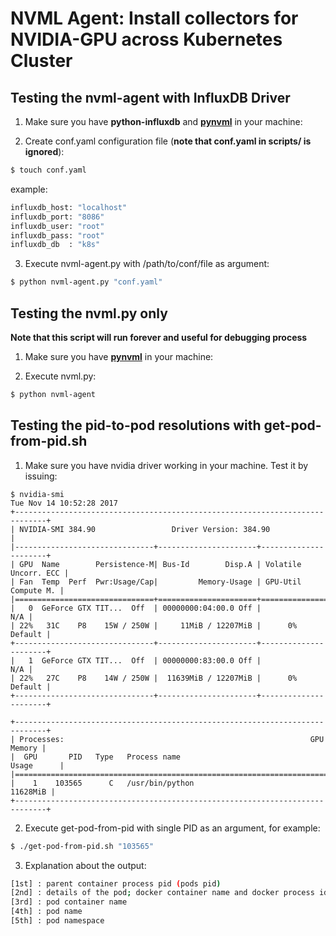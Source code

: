 # NVML Agent: Install collectors for NVIDIA-GPU across Kubernetes Cluster

## Testing the nvml-agent with InfluxDB Driver

1. Make sure you have **python-influxdb** and **[pynvml](https://pypi.python.org/pypi/nvidia-ml-py/7.352.0)** in your machine:

2. Create conf.yaml configuration file (**note that conf.yaml in scripts/ is ignored**):
  ```bash
  $ touch conf.yaml
  ```
  example:
  ```bash
  influxdb_host: "localhost"
  influxdb_port: "8086"
  influxdb_user: "root"
  influxdb_pass: "root"
  influxdb_db  : "k8s"
  ```

3. Execute nvml-agent.py with /path/to/conf/file as argument:
  ```bash
  $ python nvml-agent.py "conf.yaml"
  ```

## Testing the nvml.py only
**Note that this script will run forever and useful for debugging process**

1. Make sure you have **[pynvml](https://pypi.python.org/pypi/nvidia-ml-py/7.352.0)** in your machine:

2. Execute nvml.py:
  ```bash
  $ python nvml-agent
  ```

## Testing the pid-to-pod resolutions with get-pod-from-pid.sh

1. Make sure you have nvidia driver working in your machine. Test it by issuing:
  ```
  $ nvidia-smi
  Tue Nov 14 10:52:28 2017
+-----------------------------------------------------------------------------+
| NVIDIA-SMI 384.90                 Driver Version: 384.90                    |
|-------------------------------+----------------------+----------------------+
| GPU  Name        Persistence-M| Bus-Id        Disp.A | Volatile Uncorr. ECC |
| Fan  Temp  Perf  Pwr:Usage/Cap|         Memory-Usage | GPU-Util  Compute M. |
|===============================+======================+======================|
|   0  GeForce GTX TIT...  Off  | 00000000:04:00.0 Off |                  N/A |
| 22%   31C    P8    15W / 250W |     11MiB / 12207MiB |      0%      Default |
+-------------------------------+----------------------+----------------------+
|   1  GeForce GTX TIT...  Off  | 00000000:83:00.0 Off |                  N/A |
| 22%   27C    P8    14W / 250W |  11639MiB / 12207MiB |      0%      Default |
+-------------------------------+----------------------+----------------------+

+-----------------------------------------------------------------------------+
| Processes:                                                       GPU Memory |
|  GPU       PID   Type   Process name                             Usage      |
|=============================================================================|
|    1    103565      C   /usr/bin/python                            11628MiB |
+-----------------------------------------------------------------------------+
  ```

2. Execute get-pod-from-pid with single PID as an argument, for example:
  ```bash
  $ ./get-pod-from-pid.sh "103565"
  ```

3. Explanation about the output:
  ```bash
  [1st] : parent container process pid (pods pid)
  [2nd] : details of the pod; docker container name and docker process id
  [3rd] : pod container name
  [4th] : pod name  
  [5th] : pod namespace
  ```
